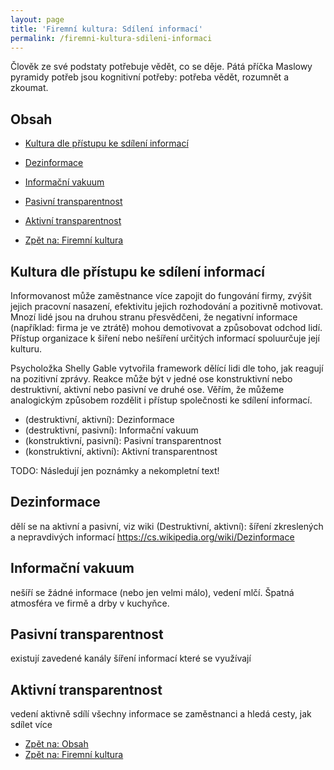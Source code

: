 ```yaml
---
layout: page
title: 'Firemní kultura: Sdílení informací'
permalink: /firemni-kultura-sdileni-informaci
---
```


Člověk ze své podstaty potřebuje vědět, co se děje. Pátá příčka Maslowy pyramidy potřeb jsou kognitivní
potřeby: potřeba vědět, rozumnět a zkoumat.

## Obsah

- [Kultura dle přístupu ke sdílení informací](/firemni-kultura-sdileni-informaci#kultura-dle-přístupu-ke-sdílení-informací)
- [Dezinformace](/firemni-kultura-sdileni-informaci#dezinformace)
- [Informační vakuum](/firemni-kultura-sdileni-informaci#informační-vakuum)
- [Pasivní transparentnost](/firemni-kultura-sdileni-informaci#pasivní-transparentnost)
- [Aktivní transparentnost](/firemni-kultura-sdileni-informaci#aktivní-transparentnost)

- [Zpět na: Firemní kultura](/firemni-kultura)

## Kultura dle přístupu ke sdílení informací

Informovanost může zaměstnance více zapojit do fungování firmy, zvýšit jejich pracovní nasazení,
efektivitu jejich rozhodování a pozitivně motivovat. Mnozí lidé jsou na druhou stranu přesvědčeni,
že negativní informace (například: firma je ve ztrátě) mohou demotivovat a způsobovat odchod lidí.
Přístup organizace k šiření nebo nešíření určitých informací spoluurčuje její kulturu.

Psycholožka Shelly Gable vytvořila framework dělící lidi dle toho, jak reagují na pozitivní zprávy.
Reakce může být v jedné ose konstruktivní nebo destruktivní, aktivní nebo pasivní ve druhé ose.
Věřím, že můžeme analogickým způsobem rozdělit i přístup společnosti ke sdílení informací.

- (destruktivní, aktivní): Dezinformace
- (destruktivní, pasivní): Informační vakuum
- (konstruktivní, pasivní): Pasivní transparentnost
- (konstruktivní, aktivní): Aktivní transparentnost

TODO: Následují jen poznámky a nekompletní text!

## Dezinformace

dělí se na aktivní a pasivní, viz wiki (Destruktivní, aktivní): šíření zkreslených a nepravdivých informací https://cs.wikipedia.org/wiki/Dezinformace 

## Informační vakuum

nešíří se žádné informace (nebo jen velmi málo), vedení mlčí. Špatná atmosféra ve firmě a drby v kuchyňce.

## Pasivní transparentnost

existují zavedené kanály šíření informací které se využívají

## Aktivní transparentnost

vedení aktivně sdílí všechny informace se zaměstnanci a hledá cesty, jak sdílet více

- [Zpět na: Obsah](/firemni-kultura-sdileni-informaci#obsah)
- [Zpět na: Firemní kultura](/firemni-kultura)
